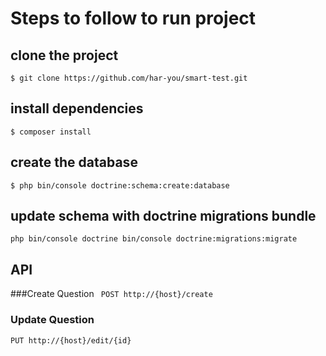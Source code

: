 # Steps to follow to run project

## clone the project

    $ git clone https://github.com/har-you/smart-test.git


## install dependencies

    $ composer install


## create the database

 `$ php bin/console doctrine:schema:create:database`
 

## update schema with doctrine migrations bundle
`php bin/console doctrine bin/console doctrine:migrations:migrate
`
## API

###Create Question
`
   POST http://{host}/create`

### Update Question
`PUT http://{host}/edit/{id}`